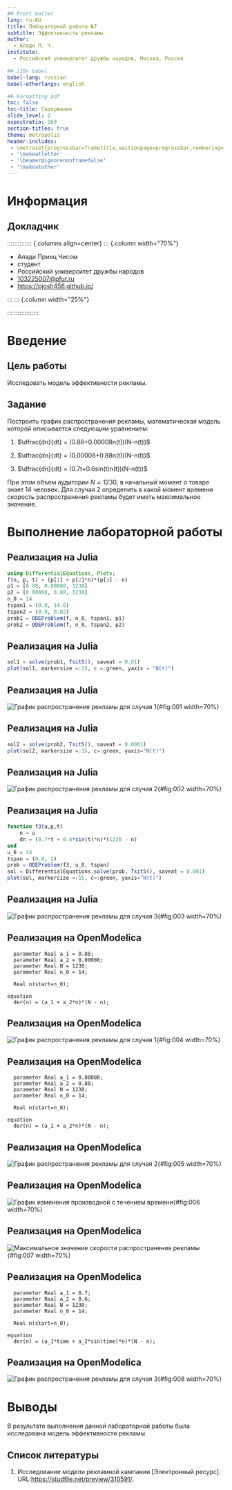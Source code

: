 ```yaml
---
## Front matter
lang: ru-RU
title: Лабораторной работа №7
subtitle: Эффективность рекламы
author:
  - Алади П. Ч.
institute:
  - Российский университет дружбы народов, Москва, Россия

## i18n babel
babel-lang: russian
babel-otherlangs: english

## Formatting pdf
toc: false
toc-title: Содержание
slide_level: 2
aspectratio: 169
section-titles: true
theme: metropolis
header-includes:
 - \metroset{progressbar=frametitle,sectionpage=progressbar,numbering=fraction}
 - '\makeatletter'
 - '\beamer@ignorenonframefalse'
 - '\makeatother'
---
```


# Информация

## Докладчик

:::::::::::::: {.columns align=center}
::: {.column width="70%"}

  * Алади Принц Чисом
  * студент
  * Российский университет дружбы народов
  * [103225007@pfur.ru](mailto:1032225007@pfur.ru)
  * <https://pjosh456.github.io/>

:::
::: {.column width="25%"}

:::
::::::::::::::

# Введение

## Цель работы

Исследовать модель эффективности рекламы. 

## Задание

Построить график распространения рекламы, математическая модель которой описывается
следующим уравнением:

1. $\dfrac{dn}{dt} = (0.88+0.00008n(t))(N-n(t))$

2. $\dfrac{dn}{dt} = (0.00008+0.88n(t))(N-n(t))$

3. $\dfrac{dn}{dt} = (0.7t+0.6sin(t)n(t))(N-n(t))$

При этом объем аудитории $N = 1230$, в начальный момент о товаре знает 14 человек. Для случая 2 определить в какой момент времени скорость распространения рекламы будет
иметь максимальное значение.

# Выполнение лабораторной работы

## Реализация на Julia

```Julia
using DifferentialEquations, Plots;
f(n, p, t) = (p[1] + p[2]*n)*(p[3] - n)
p1 = [0.88, 0.00008, 1230]
p2 = [0.00008, 0.88, 1230]
n_0 = 14
tspan1 = (0.0, 14.0)
tspan2 = (0.0, 0.02)
prob1 = ODEProblem(f, n_0, tspan1, p1)
prob2 = ODEProblem(f, n_0, tspan2, p2)
```

## Реализация на Julia

```Julia
sol1 = solve(prob1, Tsit5(), saveat = 0.01)
plot(sol1, markersize =:15, c =:green, yaxis = "N(t)")
```

## Реализация на Julia

![График распространения рекламы для случая 1](image/1_Julia.png){#fig:001 width=70%}

## Реализация на Julia

```Julia
sol2 = solve(prob2, Tsit5(), saveat = 0.0001)
plot(sol2, markersize =:15, c=:green, yaxis="N(t)")
```

## Реализация на Julia

![График распространения рекламы для случая 2](image/2_Julia.png){#fig:002 width=70%}

## Реализация на Julia

```Julia
function f3(u,p,t)
    n = u
    dn = (0.7*t + 0.6*sin(t)*n)*(1230 - n)
end
u_0 = 14
tspan = (0.0, 2)
prob = ODEProblem(f3, u_0, tspan)
sol = DifferentialEquations.solve(prob, Tsit5(), saveat = 0.001)
plot(sol, markersize =:15, c=:green, yaxis="N(t)")
```

## Реализация на Julia

![График распространения рекламы для случая 3](image/3_Julia.png){#fig:003 width=70%}

## Реализация на OpenModelica

```
  parameter Real a_1 = 0.88;
  parameter Real a_2 = 0.00008;
  parameter Real N = 1230;
  parameter Real n_0 = 14;
  
  Real n(start=n_0);

equation
  der(n) = (a_1 + a_2*n)*(N - n);
```

## Реализация на OpenModelica

![График распространения рекламы для случая 1](image/1_OM.png){#fig:004 width=70%}

## Реализация на OpenModelica

```
  parameter Real a_1 = 0.00008;
  parameter Real a_2 = 0.88;
  parameter Real N = 1230;
  parameter Real n_0 = 14;
  
  Real n(start=n_0);

equation
  der(n) = (a_1 + a_2*n)*(N - n);
```

## Реализация на OpenModelica

![График распространения рекламы для случая 2](image/2_OM.png){#fig:005 width=70%}

## Реализация на OpenModelica

![График изменения производной с течением времени](image/der(n).png){#fig:006 width=70%}

## Реализация на OpenModelica

![Максимальное значение скорости распространения рекламы](image/derr(n)_2.png){#fig:007 width=70%}

## Реализация на OpenModelica

```
  parameter Real a_1 = 0.7;
  parameter Real a_2 = 0.6;
  parameter Real N = 1230;
  parameter Real n_0 = 14;
  
  Real n(start=n_0);

equation
  der(n) = (a_1*time + a_2*sin(time)*n)*(N - n);
```

## Реализация на OpenModelica

![График распространения рекламы для случая 3](image/3_OM.png){#fig:008 width=70%}

# Выводы

В результате выполнения данной лабораторной работы была исследована модель эффективности рекламы.

## Список литературы

1. Исследование модели рекламной кампании [Электронный ресурс]. URL:https://studfile.net/preview/310591/.
